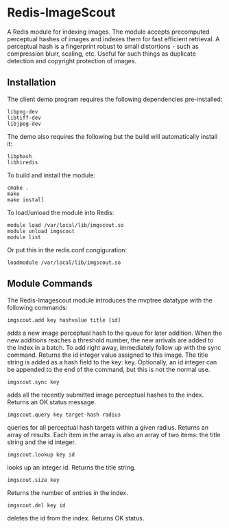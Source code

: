 # Redis-ImageScout

A Redis module for indexing images.  The module accepts
precomputed perceptual hashes of images and indexes them
for fast efficient retrieval.  A perceptual hash is a
fingerprint robust to small distortions - such as compression
blurr, scaling, etc.  Useful for such things as duplicate
detection and copyright protection of images.  


## Installation

The client demo program requires the following dependencies
pre-installed:

```
libpng-dev
libtiff-dev
libjpeg-dev
```

The demo also requires the following but the build will
automatically install it:

```
libphash
libhiredis
```

To build and install the module:

```
cmake .
make
make install
```

To load/unload the module into Redis:

```
module load /var/local/lib/imgscout.so
module unload imgscout
module list
```

Or put this in the redis.conf congiguration:

```
loadmodule /var/local/lib/imgscout.so
```

## Module Commands

The Redis-Imagescout module introduces the mvptree datatype
with the following commands:


```
imgscout.add key hashvalue title [id]
```

adds a new image perceptual hash to the queue for later addition.  When the
new additions reaches a threshold number, the new arrivals are added to the
index in a batch.  To add right away, immediately follow up with the sync
command.  Returns the id integer value assigned to this image.  The title
string is added as a hash field to the key:<id> key.  Optionally, an id integer
can be appended to the end of the command, but this is not the normal use.  


```
imgscout.sync key
```

adds all the recently submitted image perceptual hashes to the index.  Returns
an OK status message.


```
imgscout.query key target-hash radius
```

queries for all perceptual hash targets within a given radius.  Returns an array of results.
Each item in the array is also an array of two items: the title string and the id integer.


```
imgscout.lookup key id
```

looks up an integer id.  Returns the title string.


```
imgscout.size key
```

Returns the number of entries in the index.

```
imgscout.del key id
```

deletes the id from the index. Returns OK status.



